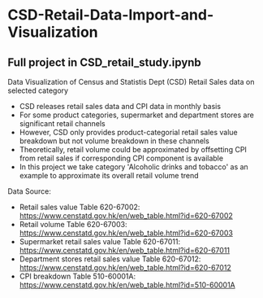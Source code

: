 # CSD-Retail-Data-Import-and-Visualization

## Full project in CSD_retail_study.ipynb 

Data Visualization of Census and Statistis Dept (CSD) Retail Sales data on selected category
- CSD releases retail sales data and CPI data in monthly basis
- For some product categories, supermarket and department stores are significant retail channels
- However, CSD only provides product-categorial retail sales value breakdown but not volume breakdown in these channels
- Theoretically, retail volume could be approximated by offsetting CPI from retail sales if corresponding CPI component is available
- In this project we take category 'Alcoholic drinks and tobacco' as an example to approximate its overall retail volume trend

Data Source:
- Retail sales value Table 620-67002: https://www.censtatd.gov.hk/en/web_table.html?id=620-67002
- Retail volume Table 620-67003: https://www.censtatd.gov.hk/en/web_table.html?id=620-67003
- Supermarket retail sales value Table 620-67011: https://www.censtatd.gov.hk/en/web_table.html?id=620-67011
- Department stores retail sales value Table 620-67012: https://www.censtatd.gov.hk/en/web_table.html?id=620-67012
- CPI breakdown Table 510-60001A: https://www.censtatd.gov.hk/en/web_table.html?id=510-60001A
